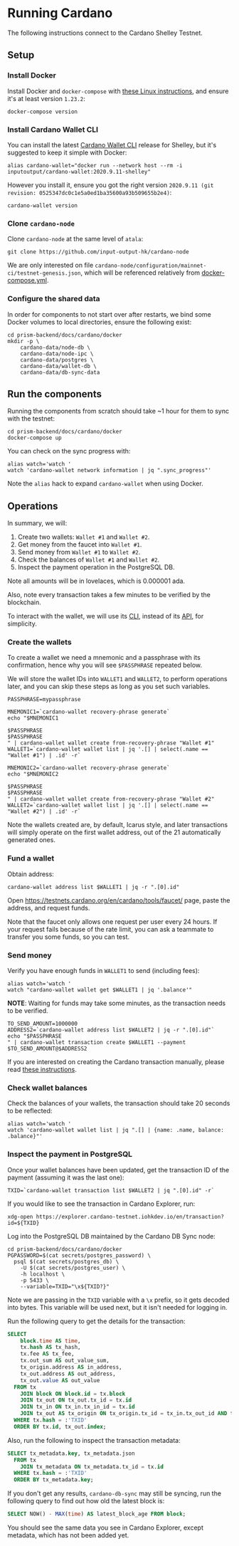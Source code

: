# Running Cardano

The following instructions connect to the Cardano Shelley Testnet.

## Setup

### Install Docker

Install Docker and `docker-compose` with
[these Linux instructions](https://stackoverflow.com/a/49839172),
and ensure it's at least version `1.23.2`:
```shell script
docker-compose version
```

### Install Cardano Wallet CLI

You can install the latest
[Cardano Wallet CLI](https://github.com/input-output-hk/cardano-wallet/releases)
release for Shelley, but it's suggested to keep it simple with Docker:
```shell script
alias cardano-wallet="docker run --network host --rm -i inputoutput/cardano-wallet:2020.9.11-shelley"
```

However you install it, ensure you got the right version
`2020.9.11 (git revision: 0525347dc0c1e5a0ed1ba35600a93b509655b2e4)`:
```shell script
cardano-wallet version
```

### Clone `cardano-node`

Clone `cardano-node` at the same level of `atala`:
```shell script
git clone https://github.com/input-output-hk/cardano-node
```

We are only interested on file
`cardano-node/configuration/mainnet-ci/testnet-genesis.json`,
which will be referenced relatively from
[docker-compose.yml](docker/docker-compose.yml).

### Configure the shared data

In order for components to not start over after restarts, we bind some Docker
volumes to local directories, ensure the following exist:
```shell script
cd prism-backend/docs/cardano/docker
mkdir -p \
    cardano-data/node-db \
    cardano-data/node-ipc \
    cardano-data/postgres \
    cardano-data/wallet-db \
    cardano-data/db-sync-data
```

## Run the components

Running the components from scratch should take ~1 hour for them to sync with
the testnet:
```shell script
cd prism-backend/docs/cardano/docker
docker-compose up
```

You can check on the sync progress with:
```shell script
alias watch='watch '
watch 'cardano-wallet network information | jq ".sync_progress"'
```
Note the `alias` hack to expand `cardano-wallet` when using Docker. 

## Operations

In summary, we will:
1. Create two wallets: `Wallet #1` and `Wallet #2`.
2. Get money from the faucet into `Wallet #1`.
3. Send money from `Wallet #1` to `Wallet #2`.
4. Check the balances of `Wallet #1` and `Wallet #2`.
5. Inspect the payment operation in the PostgreSQL DB.

Note all amounts will be in lovelaces, which is 0.000001 ada.

Also, note every transaction takes a few minutes to be verified by the
blockchain.

To interact with the wallet, we will use its
[CLI](https://github.com/input-output-hk/cardano-wallet/wiki/Wallet-Command-Line-Interface-(cardano-wallet-byron)),
instead of its
[API](https://input-output-hk.github.io/cardano-wallet/api/edge/),
for simplicity.

### Create the wallets

To create a wallet we need a mnemonic and a passphrase with its confirmation,
hence why you will see `$PASSPHRASE` repeated below.

We will store the wallet IDs into `WALLET1` and `WALLET2`, to perform operations
later, and you can skip these steps as long as you set such variables.

```shell script
PASSPHRASE=mypassphrase

MNEMONIC1=`cardano-wallet recovery-phrase generate`
echo "$MNEMONIC1

$PASSPHRASE
$PASSPHRASE
" | cardano-wallet wallet create from-recovery-phrase "Wallet #1"
WALLET1=`cardano-wallet wallet list | jq '.[] | select(.name == "Wallet #1") | .id' -r`

MNEMONIC2=`cardano-wallet recovery-phrase generate`
echo "$MNEMONIC2

$PASSPHRASE
$PASSPHRASE
" | cardano-wallet wallet create from-recovery-phrase "Wallet #2"
WALLET2=`cardano-wallet wallet list | jq '.[] | select(.name == "Wallet #2") | .id' -r`
```

Note the wallets created are, by default, Icarus style, and later
transactions will simply operate on the first wallet address, out of the 21
automatically generated ones.

### Fund a wallet

Obtain address:

```shell script
cardano-wallet address list $WALLET1 | jq -r ".[0].id"
```


Open https://testnets.cardano.org/en/cardano/tools/faucet/ page, paste the address,
and request funds.

Note that the faucet only allows one request per user every 24 hours.
If your request fails because of the rate limit, you can ask a teammate to
transfer you some funds, so you can test.

### Send money

Verify you have enough funds in `WALLET1` to send (including fees):
```shell script
alias watch='watch '
watch "cardano-wallet wallet get $WALLET1 | jq '.balance'"
```

**NOTE**: Waiting for funds may take some minutes, as the transaction needs to
be verified.

```shell script
TO_SEND_AMOUNT=1000000
ADDRESS2=`cardano-wallet address list $WALLET2 | jq -r ".[0].id"`
echo "$PASSPHRASE
" | cardano-wallet transaction create $WALLET1 --payment $TO_SEND_AMOUNT@$ADDRESS2
```

If you are interested on creating the Cardano transaction manually, please read
[these instructions](https://github.com/input-output-hk/cardano-transactions/wiki/How-to-submit-transaction-via-cardano-tx-CLI).

### Check wallet balances

Check the balances of your wallets, the transaction should take 20 seconds to
be reflected:
```shell script
alias watch='watch '
watch 'cardano-wallet wallet list | jq ".[] | {name: .name, balance: .balance}"'
```

### Inspect the payment in PostgreSQL

Once your wallet balances have been updated, get the transaction ID of the
payment (assuming it was the last one):
```shell script
TXID=`cardano-wallet transaction list $WALLET2 | jq ".[0].id" -r`
```

If you would like to see the transaction in Cardano Explorer, run:
```shell script
xdg-open https://explorer.cardano-testnet.iohkdev.io/en/transaction?id=${TXID}
```

Log into the PostgreSQL DB maintained by the Cardano DB Sync node:
```shell script
cd prism-backend/docs/cardano/docker
PGPASSWORD=$(cat secrets/postgres_password) \
  psql $(cat secrets/postgres_db) \
    -U $(cat secrets/postgres_user) \
    -h localhost \
    -p 5433 \
    --variable=TXID="\x${TXID?}"
```

Note we are passing in the `TXID` variable with a `\x` prefix, so it gets
decoded into bytes. This variable will be used next, but it isn't needed for
logging in.

Run the following query to get the details for the transaction:
```sql
SELECT
    block.time AS time,
    tx.hash AS tx_hash,
    tx.fee AS tx_fee,
    tx.out_sum AS out_value_sum,
    tx_origin.address AS in_address,
    tx_out.address AS out_address,
    tx_out.value AS out_value
  FROM tx
    JOIN block ON block.id = tx.block
    JOIN tx_out ON tx_out.tx_id = tx.id
    JOIN tx_in ON tx_in.tx_in_id = tx.id
    JOIN tx_out AS tx_origin ON tx_origin.tx_id = tx_in.tx_out_id AND tx_origin.index = tx_in.tx_out_index
  WHERE tx.hash = :'TXID'
  ORDER BY tx.id, tx_out.index;
```

Also, run the following to inspect the transaction metadata:
```sql
SELECT tx_metadata.key, tx_metadata.json
  FROM tx
    JOIN tx_metadata ON tx_metadata.tx_id = tx.id
  WHERE tx.hash = :'TXID'
  ORDER BY tx_metadata.key;
```

If you don't get any results, `cardano-db-sync` may still be syncing, run the
following query to find out how old the latest block is:
```sql
SELECT NOW() - MAX(time) AS latest_block_age FROM block;
```

You should see the same data you see in Cardano Explorer, except metadata,
which has not been added yet.
